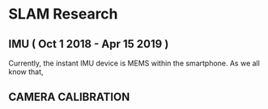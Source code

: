 # SLAM Research
## IMU ( Oct 1 2018  -  Apr 15 2019 )
Currently, the instant IMU device is MEMS within the smartphone. As we all know that, 

## CAMERA CALIBRATION
